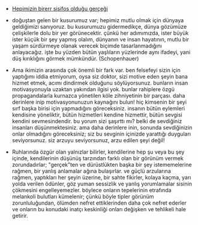* [Hepimizin birerr sisifos olduğu gerçeği](http://dodyo.com/hepimizin-birer-sisifos-oldugu-gercegi/)

* doğuştan gelen bir kusurumuz var; hepimiz mutlu olmak için dünyaya geldiğimizi sanıyoruz. bu kusurumuzu gidermedikçe, dünya gözümüze çelişkilerle dolu bir yer görünecektir. çünkü her adımımızda, ister büyük ister küçük bir şey yapmış olalım, dünyanın ve insan hayatının, mutlu bir yaşam sürdürmeye olanak verecek biçimde tasarlanmadığını anlayacağız. işte bu yüzden bütün yaşlıların yüzlerinde aynı ifadeyi, yani düş kırıklığını görmek mümkündür. (Schopenhauer)

* Ama ikimizin arasında çok önemli bir fark var. ben felsefeyi sizin için yaptığımı iddia etmiyorum, oysa siz doktor, sizi motive eden şeyin bana hizmet etmek, acımı dindirmek olduğunu söylüyorsunuz. bunların insan motivasyonuyla uzaktan yakından ilgisi yok. bunlar rahiplere özgü propagandalarla kurnazca yönetilen köle zihniyetinin bir parçası. daha derinlere inip motivasyonunuzun kaynağını bulun! hiç kimsenin bir şeyi sırf başka birisi için yapmadığını göreceksiniz. insanın bütün eylemleri kendisine yöneliktir, bütün hizmetleri kendine hizmettir, bütün sevgisi kendini sevmesindendir.
bu yorum sizi şaşırttı mı? belki de sevdiğiniz insanları düşünmektesiniz. ama daha derinlere inin, sonunda sevdiğinizin onlar olmadığını göreceksiniz; siz bu sevginin içinizde yarattığı duyguları seviyorsunuz. siz arzuyu seviyorsunuz, arzu edilen şeyi değil!

* Ruhlarında özgür olan yalnızlar bilirler, kendilerine hep şu veya bu şey içinde, kendilerinin düşünüş tarzından farklı olan bir görünüm vermek zorundadırlar; "gerçek"ten ve dürüstlükten başka bir şey istememelerine rağmen, bir yanlış anlamalar ağına bulaşırlar. ve güçlü arzularına rağmen, yaptıkları her şeyin üzerine, bir sahte fikirler, kolaya kaçma, yarı yolda verilen ödünler, göz yuman sessizlik ve yanlış yorumlamalar sisinin çökmesini engelleyemezler. böylece onların tepelerinin etrafında melankoli bulutları kümelenir; çünkü böyle tipler görünüm zorunluluğundan, ölümden nefret ettiklerinden daha çok nefret ederler ve onların bu konudaki inatçı keskinliği onları değişken ve tehlikeli hale getirir.


